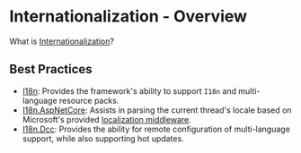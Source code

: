 ﻿# Internationalization - Overview

What is [Internationalization](https://en.wikipedia.org/wiki/Internationalization_and_localization)?

## Best Practices

* [I18n](/framework/building-blocks/globalization/i18n): Provides the framework's ability to support `I18n` and multi-language resource packs.
* [I18n.AspNetCore](/framework/building-blocks/globalization/i18n-aspnetcore): Assists in parsing the current thread's locale based on Microsoft's provided [localization middleware](https://learn.microsoft.com/zh-cn/aspnet/core/fundamentals/localization#localization-middleware).
* [I18n.Dcc](/framework/building-blocks/globalization/i18n-dcc): Provides the ability for remote configuration of multi-language support, while also supporting hot updates.